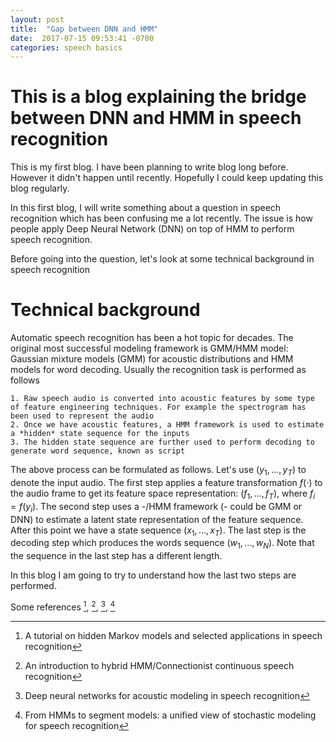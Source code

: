 ```yaml
---
layout: post
title:  "Gap between DNN and HMM"
date:  2017-07-15 09:53:41 -0700
categories: speech basics
---
```


# This is a blog explaining the bridge between DNN and HMM in speech recognition

This is my first blog. I have been planning to write blog long before. However it didn't happen until recently. Hopefully I could keep updating this blog regularly.

In this first blog, I will write something about a question in speech recognition which has been confusing me a lot recently. The issue is how people apply Deep Neural Network (DNN) on top of HMM to perform speech recognition. 

Before going into the question, let's look at some technical background in speech recognition

# Technical background

Automatic speech recognition has been a hot topic for decades. The original most successful modeling framework is GMM/HMM model: Gaussian mixture models (GMM) for acoustic distributions and HMM models for word decoding. Usually the recognition task is performed as follows

	1. Raw speech audio is converted into acoustic features by some type of feature engineering techniques. For example the spectrogram has been used to represent the audio
	2. Once we have acoustic features, a HMM framework is used to estimate a *hidden* state sequence for the inputs
	3. The hidden state sequence are further used to perform decoding to generate word sequence, known as script

The above process can be formulated as follows. Let's use $(y_1, \dots, y_T)$ to denote the input audio. The first step applies a feature transformation $f(\cdot)$ to the audio frame to get its feature space representation: $(f_1, \ldots, f_T)$, where $f_i = f(y_i)$. The second step uses a -/HMM framework (- could be GMM or DNN) to estimate a latent state representation of the feature sequence. After this point we have a state sequence $(x_1, \ldots, x_T)$. The last step is the decoding step which produces the words sequence $(w_1, \ldots, w_N)$. Note that the sequence in the last step has a different length.

In this blog I am going to try to understand how the last two steps are performed.




Some references [^ref1], [^ref2], [^ref3], [^ref4]





[^ref1]: A tutorial on hidden Markov models and selected applications in speech recognition

[^ref2]: An introduction to hybrid HMM/Connectionist continuous speech recognition

[^ref3]: Deep neural networks for acoustic modeling in speech recognition

[^ref4]: From HMMs to segment models: a unified view of stochastic modeling for speech recognition


